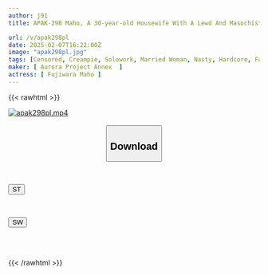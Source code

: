 ```yaml
---
author: j91
title: APAK-298 Maho, A 30-year-old Housewife With A Lewd And Masochistic Personality, Says, "Make Me Cum Hard! My Husband Is Impotent!" A Passionate Encounter With A Starving And Genuine Horny Wife! Off-party Girls And Hotel Seduction For Lewd And Climaxing Sex Maho Fujiwara

url: /v/apak298pl
date: 2025-02-07T16:22:00Z
image: "apak298pl.jpg"
tags: [Censored, Creampie, Solowork, Married Woman, Nasty, Hardcore, Facials, Acme · Orgasm	]
maker: [ Aurora Project Annex  ]
actress: [ Fujiwara Maho ]
---
```



{{< rawhtml >}}

<div class="video" data-videoid="k3XYo9z0ojSOGyr">
    <a href="javascript:;">
        <img src="/v/apak298pl/apak298pl.jpg" width="WIDTH" height="HEIGHT" alt="apak298pl.mp4" loading="lazy">
    </a>
</div>

<script type="text/javascript" src="https://j91.asia/asset/on-demand-st.js"></script>

<br>
  <link rel="stylesheet" href="https://j91.asia/asset/bs5.css">
  
  <center>
  <button class="btn btn-primary" type="button" data-bs-toggle="collapse" data-bs-target=".multi-collapse" aria-expanded="false" aria-controls="multiCollapseExample1 multiCollapseExample2"><h2>Download</h2></button></center>
</p>
<div class="row">
  <div class="col">
    <div class="collapse multi-collapse" id="multiCollapseExample1">
      <div class="card card-body">
	      	      <br>
<div class="buttons">  
<p><a href="/v/apak298pl/st.html" target="_blank"><button class="btn-hover color-3"><i class="fa fa-download"></i> ST</button></a></p></div>
    </div>
  </div>
</div>
  <div class="col">
    <div class="collapse multi-collapse" id="multiCollapseExample2">
      <div class="card card-body">
	      <br>
<div class="buttons">
<p><a href="/v/apak298pl/sw.html" target="_blank"><button class="btn-hover color-2"><i class="fa fa-download"></i> SW</button></a></p></div>
<br><br>
      </div>
    </div>
  </div>
</div>

{{< /rawhtml >}}
